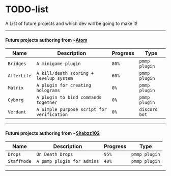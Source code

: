 # TODO-list
A List of future projects and which dev will be going to make it!

<hr>

#### Future projects authoring from ~[Atom](https://github.com/Atomization)

| Name | Description | Progress | Type |
| ---- | ----------- | -------- | ---- |
| `Bridges` | `A minigame plugin` | `80%` | `pmmp plugin` |
| `AfterLife` | `A kill/death scoring + levelup system` | `60%` | `pmmp plugin` | 
| `Matrix` | `A plugin for creating holograms` | `0%` | `pmmp plugin` |
| `Cyborg` | `A plugin to bind commands together` | `0%` | `pmmp plugin` |
| `Verdant` | `A Simple purpose script for verification` | `0%` | `discord bot` |

<hr>

#### Future projects authoring from ~[Shabzz102](https://github.com/iShabzz102)

| Name | Description | Progress | Type |
| ---- | ----------- | -------- | ---- |
| `Drops` | `On Death Drops` | `95%` | `pmmp plugin` | 
| `StaffMode` | `A pmmp plugin for admins` | `40%` | `pmmp plugin` | 







<hr>
